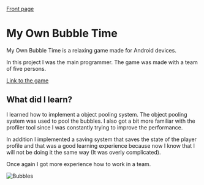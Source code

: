 [Front page](./index.html)

# My Own Bubble Time

My Own Bubble Time is a relaxing game made for Android devices. 

In this project I was the main programmer. The game was made with a team of five persons.

[Link to the game](https://play.google.com/store/apps/details?id=com.Horppu.MyOwnBubbleTime)

## What did I learn?

I learned how to implement a object pooling system. The object pooling system was used to pool the bubbles. I also got a bit more familiar with the profiler tool since I was constantly trying to improve the performance. 

In addition I implemented a saving system that saves the state of the player profile and that was a good learning experience because now I know that I will not be doing it the same way (It was overly complicated). 

Once again I got more experience how to work in a team. 


![Bubbles](https://j.gifs.com/BrB6zx.gif)
